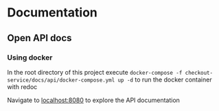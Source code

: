 # Documentation

## Open API docs

### Using docker

In the root directory of this project execute `docker-compose -f checkout-service/docs/api/docker-compose.yml up -d` to 
run the docker container with redoc

Navigate to [localhost:8080](http://localhost:8080) to explore the API documentation
